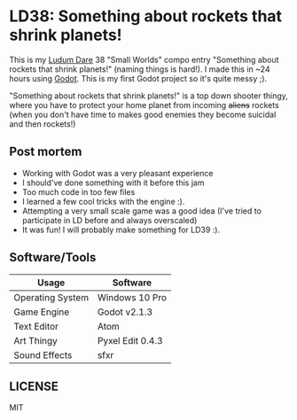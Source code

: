 # LD38: Something about rockets that shrink planets!

This is my [Ludum Dare](https://ldjam.com) 38 "Small Worlds" compo entry "Something about rockets that shrink planets!" (naming things is hard!).
I made this in ~24 hours using [Godot](https://godotengine.org). This is my first Godot project so it's quite messy ;).

"Something about rockets that shrink planets!" is a top down shooter thingy, where you have to protect your home planet from incoming ~~aliens~~ rockets (when you don't have time to makes good enemies
they become suicidal and then rockets!)

## Post mortem

* Working with Godot was a very pleasant experience
* I should've done something with it before this jam
* Too much code in too few files
* I learned a few cool tricks with the engine :).
* Attempting a very small scale game was a good idea (I've tried to participate in LD before and always overscaled)
* It was fun! I will probably make something for LD39 :).

## Software/Tools

| Usage            | Software         |
| ---------------- | ---------------- |
| Operating System | Windows 10 Pro   |
| Game Engine      | Godot v2.1.3     |
| Text Editor      | Atom             |
| Art Thingy       | Pyxel Edit 0.4.3 |
| Sound Effects    | sfxr             |

## LICENSE

MIT
